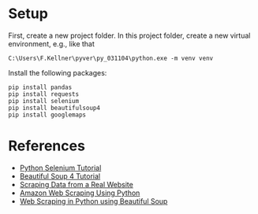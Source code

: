 
# Setup
First, create a new project folder. In this project folder, create a new virtual environment, e.g., like that

    C:\Users\F.Kellner\pyver\py_031104\python.exe -m venv venv

Install the following packages:

    pip install pandas
    pip install requests
    pip install selenium
    pip install beautifulsoup4
    pip install googlemaps


# References
- [Python Selenium Tutorial](https://www.youtube.com/watch?v=Xjv1sY630Uc)
- [Beautiful Soup 4 Tutorial](https://www.youtube.com/watch?v=gRLHr664tXA)
- [Scraping Data from a Real Website](https://www.youtube.com/watch?v=8dTpNajxaH0&t=856s)
- [Amazon Web Scraping Using Python](https://www.youtube.com/watch?v=HiOtQMcI5wg)
- [Web Scraping in Python using Beautiful Soup](https://www.youtube.com/watch?v=LCVSmkyB4v8)